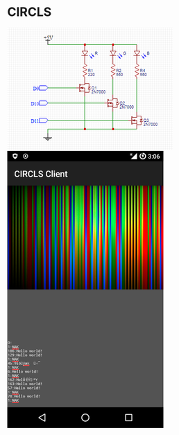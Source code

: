 # CIRCLS

![circuit](https://raw.githubusercontent.com/fritzr/circls/master/doc/circuit.png)
<img src="/doc/screenshot.png" width="360" height=640>
